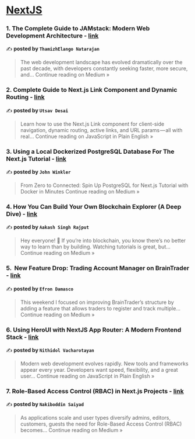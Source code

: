 
<h1><a href=https://medium.com/tag/nextjs/recommended target="_blank" rel="noopener noreferrer">NextJS</a></h1>
<h3>1. The Complete Guide to JAMstack: Modern Web Development Architecture - <a href="https://thamizhelango.medium.com/the-complete-guide-to-jamstack-modern-web-development-architecture-257405a70375?source=rss------nextjs-5" target="_blank" rel="noopener noreferrer">link</a></h3>

✍️ **posted by `ThamizhElango Natarajan`**

<blockquote>The web development landscape has evolved dramatically over the past decade, with developers constantly seeking faster, more secure, and…
Continue reading on Medium »</blockquote>

<h3>2. Complete Guide to Next.js Link Component and Dynamic Routing - <a href="https://javascript.plainenglish.io/complete-guide-to-next-js-link-component-and-dynamic-routing-0fff344c4669?source=rss------nextjs-5" target="_blank" rel="noopener noreferrer">link</a></h3>

✍️ **posted by `Utsav Desai`**

<blockquote>Learn how to use the Next.js Link component for client-side navigation, dynamic routing, active links, and URL params — all with real…
Continue reading on JavaScript in Plain English »</blockquote>

<h3>3. Using a Local Dockerized PostgreSQL Database For The Next.js Tutorial - <a href="https://medium.com/@john.winkler/using-a-local-dockerized-postgresql-database-for-the-next-js-tutorial-fdcc64d78624?source=rss------nextjs-5" target="_blank" rel="noopener noreferrer">link</a></h3>

✍️ **posted by `John Winkler`**

<blockquote>From Zero to Connected: Spin Up PostgreSQL for Next.js Tutorial with Docker in Minutes
Continue reading on Medium »</blockquote>

<h3>4. How You Can Build Your Own Blockchain Explorer (A Deep Dive)  - <a href="https://aakash4dev.medium.com/how-you-can-build-your-own-blockchain-explorer-a-deep-dive-b5bb349af3f8?source=rss------nextjs-5" target="_blank" rel="noopener noreferrer">link</a></h3>

✍️ **posted by `Aakash Singh Rajput`**

<blockquote>Hey everyone! 👋 If you’re into blockchain, you know there’s no better way to learn than by building. Watching tutorials is great, but…
Continue reading on Medium »</blockquote>

<h3>5. ️ New Feature Drop: Trading Account Manager on BrainTrader - <a href="https://medium.com/@efrondamasco/%EF%B8%8F-new-feature-drop-trading-account-manager-on-braintrader-791fbc4872f3?source=rss------nextjs-5" target="_blank" rel="noopener noreferrer">link</a></h3>

✍️ **posted by `Efron Damasco`**

<blockquote>This weekend I focused on improving BrainTrader’s structure by adding a feature that allows traders to register and track multiple…
Continue reading on Medium »</blockquote>

<h3>6. Using HeroUI with NextJS App Router: A Modern Frontend Stack - <a href="https://javascript.plainenglish.io/using-heroui-with-nextjs-app-router-a-modern-frontend-stack-86c9214a291a?source=rss------nextjs-5" target="_blank" rel="noopener noreferrer">link</a></h3>

✍️ **posted by `Nithidol Vacharotayan`**

<blockquote>Modern web development evolves rapidly. New tools and frameworks appear every year. Developers want speed, flexibility, and a great user…
Continue reading on JavaScript in Plain English »</blockquote>

<h3>7. Role-Based Access Control (RBAC) in Next.js Projects - <a href="https://medium.com/@nakiboddin.saiyad/role-based-access-control-rbac-in-next-js-projects-93addde77b16?source=rss------nextjs-5" target="_blank" rel="noopener noreferrer">link</a></h3>

✍️ **posted by `Nakiboddin Saiyad`**

<blockquote>As applications scale and user types diversify admins, editors, customers, guests the need for Role-Based Access Control (RBAC) becomes…
Continue reading on Medium »</blockquote>

